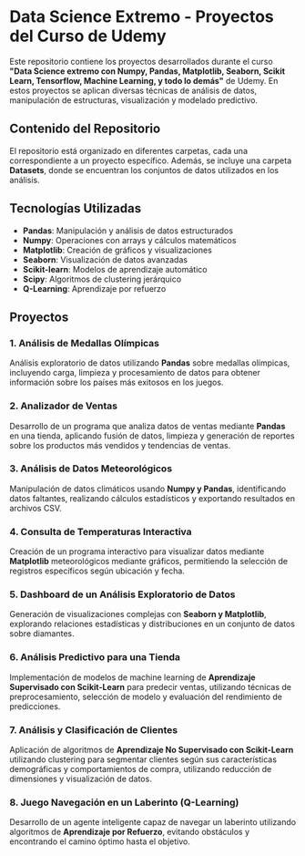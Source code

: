 # Data Science Extremo - Proyectos del Curso de Udemy

Este repositorio contiene los proyectos desarrollados durante el curso **"Data Science extremo con Numpy, Pandas, Matplotlib, Seaborn, Scikit Learn, Tensorflow, Machine Learning, y todo lo demás"** de Udemy. En estos proyectos se aplican diversas técnicas de análisis de datos, manipulación de estructuras, visualización y modelado predictivo.

## Contenido del Repositorio
El repositorio está organizado en diferentes carpetas, cada una correspondiente a un proyecto específico. Además, se incluye una carpeta **Datasets**, donde se encuentran los conjuntos de datos utilizados en los análisis.

## Tecnologías Utilizadas
- **Pandas**: Manipulación y análisis de datos estructurados  
- **Numpy**: Operaciones con arrays y cálculos matemáticos  
- **Matplotlib**: Creación de gráficos y visualizaciones  
- **Seaborn**: Visualización de datos avanzadas  
- **Scikit-learn**: Modelos de aprendizaje automático  
- **Scipy**: Algoritmos de clustering jerárquico  
- **Q-Learning**: Aprendizaje por refuerzo  

## Proyectos
### 1. Análisis de Medallas Olímpicas
Análisis exploratorio de datos utilizando **Pandas** sobre medallas olímpicas, incluyendo carga, limpieza y procesamiento de datos para obtener información sobre los países más exitosos en los juegos.

### 2. Analizador de Ventas
Desarrollo de un programa que analiza datos de ventas mediante **Pandas** en una tienda, aplicando fusión de datos, limpieza y generación de reportes sobre los productos más vendidos y tendencias de ventas.

### 3. Análisis de Datos Meteorológicos
Manipulación de datos climáticos usando **Numpy y Pandas**, identificando datos faltantes, realizando cálculos estadísticos y exportando resultados en archivos CSV.

### 4. Consulta de Temperaturas Interactiva
Creación de un programa interactivo para visualizar datos mediante **Matplotlib** meteorológicos mediante gráficos, permitiendo la selección de registros específicos según ubicación y fecha.

### 5. Dashboard de un Análisis Exploratorio de Datos
Generación de visualizaciones complejas con **Seaborn y Matplotlib**, explorando relaciones estadísticas y distribuciones en un conjunto de datos sobre diamantes.

### 6. Análisis Predictivo para una Tienda
Implementación de modelos de machine learning de **Aprendizaje Supervisado con Scikit-Learn** para predecir ventas, utilizando técnicas de preprocesamiento, selección de modelo y evaluación del rendimiento de predicciones.

### 7. Análisis y Clasificación de Clientes
Aplicación de algoritmos de **Aprendizaje No Supervisado con Scikit-Learn** utilizando clustering para segmentar clientes según sus características demográficas y comportamientos de compra, utilizando reducción de dimensiones y visualización de datos.

### 8. Juego Navegación en un Laberinto (Q-Learning)
Desarrollo de un agente inteligente capaz de navegar un laberinto utilizando algoritmos de **Aprendizaje por Refuerzo**, evitando obstáculos y encontrando el camino óptimo hasta el objetivo.
